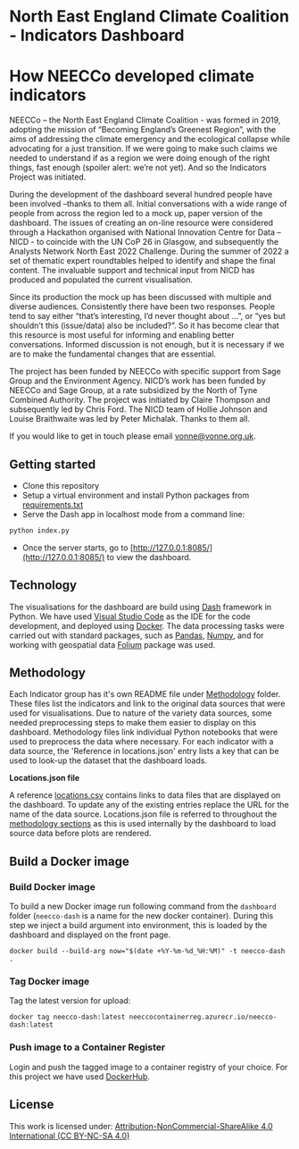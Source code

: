 # North East England Climate Coalition - Indicators Dashboard

# How NEECCo developed climate indicators

NEECCo – the North East England Climate Coalition - was formed in 2019, adopting the mission of “Becoming England’s Greenest Region”, with the aims of addressing the climate emergency and the ecological collapse while advocating for a just transition. If we were going to make such claims we needed to understand if as a region we were doing enough of the right things, fast enough (spoiler alert: we’re not yet). And so the Indicators Project was initiated.

During the development of the dashboard several hundred people have been involved –thanks to them all. Initial conversations with a wide range of people from across the region led to a mock up, paper version of the dashboard. The issues of creating an on-line resource were considered through a Hackathon organised with National Innovation Centre for Data – NICD - to coincide with the UN CoP 26 in Glasgow, and subsequently the Analysts Network North East 2022 Challenge. During the summer of 2022 a set of thematic expert roundtables helped to identify and shape the final content. The invaluable support and technical input from NICD has produced and populated the current visualisation.

Since its production the mock up has been discussed with multiple and diverse audiences. Consistently there have been two responses. People tend to say either “that’s interesting, I’d never thought about …”, or “yes but shouldn’t this (issue/data) also be included?”. So it has become clear that this resource is most useful for informing and enabling better conversations. Informed discussion is not enough, but it is necessary if we are to make the fundamental changes that are essential.

The project has been funded by NEECCo with specific support from Sage Group and the Environment Agency. NICD’s work has been funded by NEECCo and Sage Group, at a rate subsidized by the North of Tyne Combined Authority. The project was initiated by Claire Thompson and subsequently led by Chris Ford. The NICD team of Hollie Johnson and Louise Braithwaite was led by Peter Michalak. Thanks to them all.

If you would like to get in touch please email vonne@vonne.org.uk.

## Getting started

- Clone this repository
- Setup a virtual environment and install Python packages from [requirements.txt](./requirements.txt)
- Serve the Dash app in localhost mode from a command line:
```python
python index.py
```
- Once the server starts, go to [http://127.0.0.1:8085/](http://127.0.0.1:8085/) to view the dashboard.

## Technology

The visualisations for the dashboard are build using [Dash](https://dash.plotly.com/) framework in Python. We have used [Visual Studio Code](https://code.visualstudio.com/) as the IDE for the code development, and deployed using [Docker](https://www.docker.com/). The data processing tasks were carried out with standard packages, such as [Pandas](https://pandas.pydata.org/), [Numpy](https://numpy.org/), and for working with geospatial data [Folium](https://github.com/python-visualization/folium) package was used.

## Methodology

Each Indicator group has it's own README file under [Methodology](./methodology/) folder. These files list the indicators and link to the original data sources that were used for visualisations. Due to nature of the variety data sources, some needed preprocessing steps to make them easier to display on this dashboard. Methodology files link individual Python notebooks that were used to preprocess the data where necessary. For each indicator with a data source, the 'Reference in locations.json' entry lists a key that can be used to look-up the dataset that the dashboard loads.

**Locations.json file**

A reference [locations.csv](./locations.json) contains links to data files that are displayed on the dashboard. To update any of the existing entries replace the URL for the name of the data source.
Locations.json file is referred to throughout the [methodology sections](./methodology/) as this is used internally by the dashboard to load source data before plots are rendered.

## Build a Docker image 

### Build Docker image

To build a new Docker image run following command from the `dashboard` folder (`neecco-dash` is a name for the new docker container). During this step we inject a build argument into environment, this is loaded by the dashboard and displayed on the front page.

```
docker build --build-arg now="$(date +%Y-%m-%d_%H:%M)" -t neecco-dash .
```

### Tag Docker image
Tag the latest version for upload:

```
docker tag neecco-dash:latest neeccocontainerreg.azurecr.io/neecco-dash:latest
```

### Push image to a Container Register

Login and push the tagged image to a container registry of your choice. For this project we have used [DockerHub](https://hub.docker.com/).

## License

This work is licensed under: [Attribution-NonCommercial-ShareAlike 4.0 International (CC BY-NC-SA 4.0)](https://creativecommons.org/licenses/by-nc-sa/4.0/)
